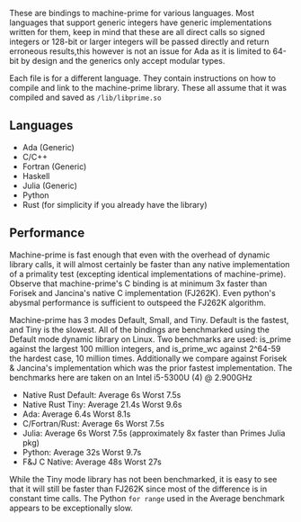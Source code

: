 These are bindings to machine-prime for various languages. Most languages that support generic integers have generic implementations 
written for them, keep in mind that these are all direct calls so signed integers or 128-bit or larger integers will be passed directly
and return erroneous results,this however is not an issue for Ada as it is limited to 64-bit by design and the generics only accept modular types.

Each file is for a different language. They contain instructions on how to compile and link to the machine-prime library. 
These all assume that it was compiled and saved as `/lib/libprime.so`
 

## Languages

- Ada (Generic)
- C/C++
- Fortran (Generic)
- Haskell
- Julia   (Generic)
- Python
- Rust (for simplicity if you already have the library)

## Performance
Machine-prime is fast enough that even with the overhead of dynamic library calls, it will almost certainly be faster than any native
implementation of a primality test (excepting identical implementations of machine-prime). Observe that machine-prime's C binding is 
at minimum 3x faster than Forisek and Jancina's native C implementation (FJ262K). Even python's abysmal performance is sufficient to outspeed the 
FJ262K algorithm. 

Machine-prime has 3 modes Default, Small, and Tiny. Default is the fastest, and Tiny is the slowest. All of the bindings are benchmarked using the Default mode dynamic library on Linux. Two benchmarks are used: is_prime against the largest 100 million integers, and is_prime_wc against 2^64-59 the hardest case, 10 million times. Additionally we compare against Forisek & Jancina's implementation which was the prior fastest implementation. 
The benchmarks here are taken on an Intel i5-5300U (4) @ 2.900GHz

- Native Rust Default: Average 6s Worst 7.5s
- Native Rust Tiny: Average 21.4s Worst 9.6s
- Ada: Average 6.4s Worst 8.1s
- C/Fortran/Rust: Average 6s Worst 7.5s
- Julia: Average 6s Worst 7.5s (approximately 8x faster than Primes Julia pkg)
- Python: Average 32s Worst 9.7s
- F&J C Native: Average 48s  Worst 27s


While the Tiny mode library has not been benchmarked, it is easy to see that it will still be faster than FJ262K since most of the
difference is in constant time calls. The Python `for range` used in the Average benchmark appears to be exceptionally slow. 
